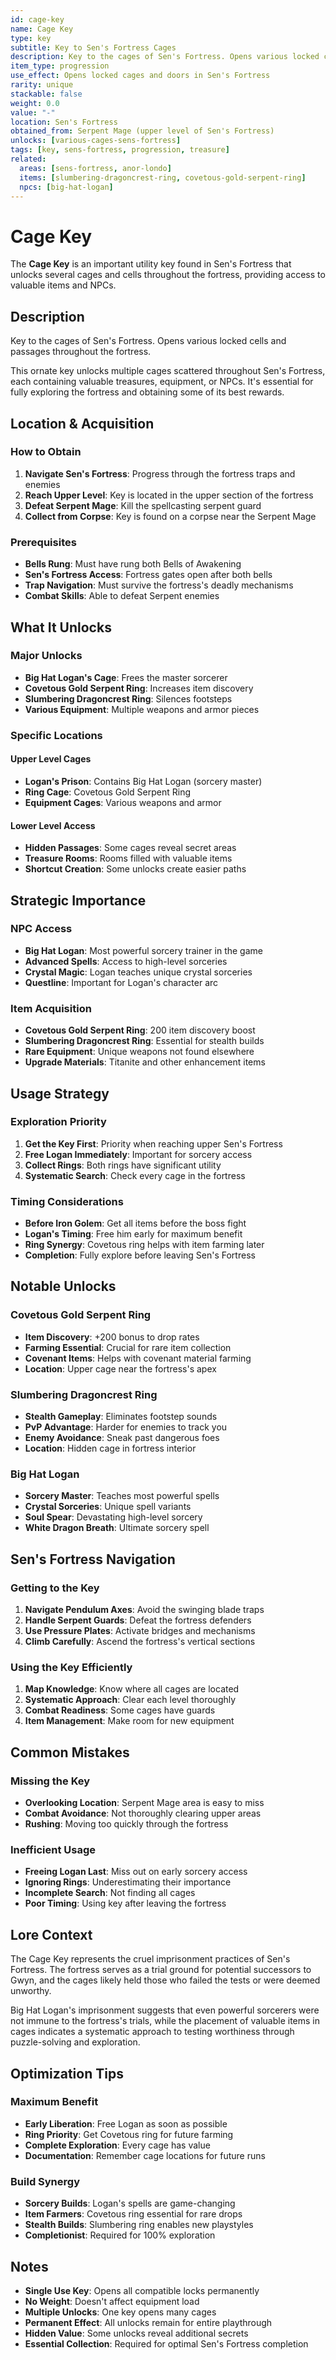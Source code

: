 ```yaml
---
id: cage-key
name: Cage Key
type: key
subtitle: Key to Sen's Fortress Cages
description: Key to the cages of Sen's Fortress. Opens various locked cells and passages throughout the fortress.
item_type: progression
use_effect: Opens locked cages and doors in Sen's Fortress
rarity: unique
stackable: false
weight: 0.0
value: "-"
location: Sen's Fortress
obtained_from: Serpent Mage (upper level of Sen's Fortress)
unlocks: [various-cages-sens-fortress]
tags: [key, sens-fortress, progression, treasure]
related:
  areas: [sens-fortress, anor-londo]
  items: [slumbering-dragoncrest-ring, covetous-gold-serpent-ring]
  npcs: [big-hat-logan]
---
```


# Cage Key

The **Cage Key** is an important utility key found in Sen's Fortress that unlocks several cages and cells throughout the fortress, providing access to valuable items and NPCs.

## Description

Key to the cages of Sen's Fortress. Opens various locked cells and passages throughout the fortress.

This ornate key unlocks multiple cages scattered throughout Sen's Fortress, each containing valuable treasures, equipment, or NPCs. It's essential for fully exploring the fortress and obtaining some of its best rewards.

## Location & Acquisition

### How to Obtain
1. **Navigate Sen's Fortress**: Progress through the fortress traps and enemies
2. **Reach Upper Level**: Key is located in the upper section of the fortress
3. **Defeat Serpent Mage**: Kill the spellcasting serpent guard
4. **Collect from Corpse**: Key is found on a corpse near the Serpent Mage

### Prerequisites
- **Bells Rung**: Must have rung both Bells of Awakening
- **Sen's Fortress Access**: Fortress gates open after both bells
- **Trap Navigation**: Must survive the fortress's deadly mechanisms
- **Combat Skills**: Able to defeat Serpent enemies

## What It Unlocks

### Major Unlocks
- **Big Hat Logan's Cage**: Frees the master sorcerer
- **Covetous Gold Serpent Ring**: Increases item discovery
- **Slumbering Dragoncrest Ring**: Silences footsteps
- **Various Equipment**: Multiple weapons and armor pieces

### Specific Locations

#### Upper Level Cages
- **Logan's Prison**: Contains Big Hat Logan (sorcery master)
- **Ring Cage**: Covetous Gold Serpent Ring
- **Equipment Cages**: Various weapons and armor

#### Lower Level Access
- **Hidden Passages**: Some cages reveal secret areas
- **Treasure Rooms**: Rooms filled with valuable items
- **Shortcut Creation**: Some unlocks create easier paths

## Strategic Importance

### NPC Access
- **Big Hat Logan**: Most powerful sorcery trainer in the game
- **Advanced Spells**: Access to high-level sorceries
- **Crystal Magic**: Logan teaches unique crystal sorceries
- **Questline**: Important for Logan's character arc

### Item Acquisition
- **Covetous Gold Serpent Ring**: 200 item discovery boost
- **Slumbering Dragoncrest Ring**: Essential for stealth builds
- **Rare Equipment**: Unique weapons not found elsewhere
- **Upgrade Materials**: Titanite and other enhancement items

## Usage Strategy

### Exploration Priority
1. **Get the Key First**: Priority when reaching upper Sen's Fortress
2. **Free Logan Immediately**: Important for sorcery access
3. **Collect Rings**: Both rings have significant utility
4. **Systematic Search**: Check every cage in the fortress

### Timing Considerations
- **Before Iron Golem**: Get all items before the boss fight
- **Logan's Timing**: Free him early for maximum benefit
- **Ring Synergy**: Covetous ring helps with item farming later
- **Completion**: Fully explore before leaving Sen's Fortress

## Notable Unlocks

### Covetous Gold Serpent Ring
- **Item Discovery**: +200 bonus to drop rates
- **Farming Essential**: Crucial for rare item collection
- **Covenant Items**: Helps with covenant material farming
- **Location**: Upper cage near the fortress's apex

### Slumbering Dragoncrest Ring
- **Stealth Gameplay**: Eliminates footstep sounds
- **PvP Advantage**: Harder for enemies to track you
- **Enemy Avoidance**: Sneak past dangerous foes
- **Location**: Hidden cage in fortress interior

### Big Hat Logan
- **Sorcery Master**: Teaches most powerful spells
- **Crystal Sorceries**: Unique spell variants
- **Soul Spear**: Devastating high-level sorcery
- **White Dragon Breath**: Ultimate sorcery spell

## Sen's Fortress Navigation

### Getting to the Key
1. **Navigate Pendulum Axes**: Avoid the swinging blade traps
2. **Handle Serpent Guards**: Defeat the fortress defenders
3. **Use Pressure Plates**: Activate bridges and mechanisms
4. **Climb Carefully**: Ascend the fortress's vertical sections

### Using the Key Efficiently
1. **Map Knowledge**: Know where all cages are located
2. **Systematic Approach**: Clear each level thoroughly
3. **Combat Readiness**: Some cages have guards
4. **Item Management**: Make room for new equipment

## Common Mistakes

### Missing the Key
- **Overlooking Location**: Serpent Mage area is easy to miss
- **Combat Avoidance**: Not thoroughly clearing upper areas
- **Rushing**: Moving too quickly through the fortress

### Inefficient Usage
- **Freeing Logan Last**: Miss out on early sorcery access
- **Ignoring Rings**: Underestimating their importance
- **Incomplete Search**: Not finding all cages
- **Poor Timing**: Using key after leaving the fortress

## Lore Context

The Cage Key represents the cruel imprisonment practices of Sen's Fortress. The fortress serves as a trial ground for potential successors to Gwyn, and the cages likely held those who failed the tests or were deemed unworthy.

Big Hat Logan's imprisonment suggests that even powerful sorcerers were not immune to the fortress's trials, while the placement of valuable items in cages indicates a systematic approach to testing worthiness through puzzle-solving and exploration.

## Optimization Tips

### Maximum Benefit
- **Early Liberation**: Free Logan as soon as possible
- **Ring Priority**: Get Covetous ring for future farming
- **Complete Exploration**: Every cage has value
- **Documentation**: Remember cage locations for future runs

### Build Synergy
- **Sorcery Builds**: Logan's spells are game-changing
- **Item Farmers**: Covetous ring essential for rare drops
- **Stealth Builds**: Slumbering ring enables new playstyles
- **Completionist**: Required for 100% exploration

## Notes

- **Single Use Key**: Opens all compatible locks permanently
- **No Weight**: Doesn't affect equipment load
- **Multiple Unlocks**: One key opens many cages
- **Permanent Effect**: All unlocks remain for entire playthrough
- **Hidden Value**: Some unlocks reveal additional secrets
- **Essential Collection**: Required for optimal Sen's Fortress completion